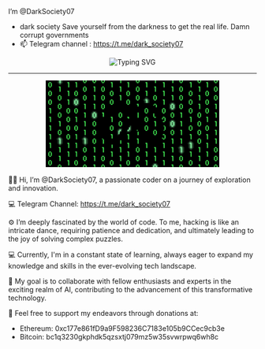 I’m @DarkSociety07
- dark society
Save yourself from the darkness to get the real life.
Damn corrupt governments
- 📫 Telegram channel : https://t.me/dark_society07

<p align='center'>
<img src="https://readme-typing-svg.demolab.com?font=Bungee+Spice&pause=4000&color=134358&random=false&width=520&lines=Speak+your+mind+even+if+your+voice+shakes!" alt="Typing SVG" /></a>
</p>

---

<p align="center">
<img alt="Binaries in Motion" src="https://github.com/Simatwa/Simatwa/blob/main/assets/binaries-in-motion.gif" width='70%'/>
</p>


🦹‍♂️ Hi, I’m @DarkSociety07, a passionate coder on a journey of exploration and innovation.

💻 Telegram Channel: https://t.me/dark_society07
 
⚙️ I’m deeply fascinated by the world of code. To me, hacking is like an intricate dance, requiring patience and dedication, and ultimately leading to the joy of solving complex puzzles.

💻 Currently, I'm in a constant state of learning, always eager to expand my knowledge and skills in the ever-evolving tech landscape.

🥇 My goal is to collaborate with fellow enthusiasts and experts in the exciting realm of AI, contributing to the advancement of this transformative technology.

💞️ Feel free to support my endeavors through donations at:
   - Ethereum: 0xc177e861fD9a9F598236C7183e105b9CCec9cb3e
   - Bitcoin: bc1q3230gkphdk5qzsxtj079mz5w35svwrpwq6wh8c

<!---
AiGptCode/AiGptCode is a ✨ special ✨ repository because its `README.md` (this file) appears on your GitHub profile.
You can click the Preview link to take a look at your changes.
-->
